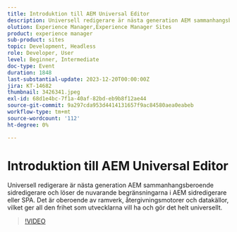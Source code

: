 ```yaml
---
title: Introduktion till AEM Universal Editor
description: Universell redigerare är nästa generation AEM sammanhangsberoende sidredigerare och löser de nuvarande begränsningarna i AEM sidredigerare eller SPA. Det är oberoende av ramverk, återgivningsmotorer och datakällor, vilket ger all den frihet som utvecklarna vill ha och gör det helt universellt.
olution: Experience Manager,Experience Manager Sites
product: experience manager
sub-product: sites
topic: Development, Headless
role: Developer, User
level: Beginner, Intermediate
doc-type: Event
duration: 1848
last-substantial-update: 2023-12-20T00:00:00Z
jira: KT-14682
thumbnail: 3426341.jpeg
exl-id: 68d1e4bc-7f1a-40af-82bd-eb9b8f12ae44
source-git-commit: 9a297cda953d4414131657f9ac84580aea0eabeb
workflow-type: tm+mt
source-wordcount: '112'
ht-degree: 0%

---
```


# Introduktion till AEM Universal Editor

Universell redigerare är nästa generation AEM sammanhangsberoende sidredigerare och löser de nuvarande begränsningarna i AEM sidredigerare eller SPA. Det är oberoende av ramverk, återgivningsmotorer och datakällor, vilket ger all den frihet som utvecklarna vill ha och gör det helt universellt.

>[!VIDEO](https://video.tv.adobe.com/v/3456471/?learn=on&captions=swe)
